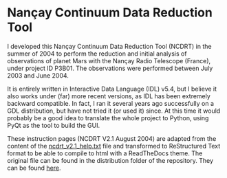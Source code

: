# Nançay Continuum Data Reduction Tool

I developed this Nançay Continuum Data Reduction Tool (NCDRT) in the summer of 2004 to perform the reduction and initial analysis of observations of planet Mars with the Nançay Radio Telescope (France), under project ID P3B01. The observations were performed between July 2003 and June 2004.

It is entirely written in Interactive Data Language (IDL) v5.4, but I believe it also works under (far) more recent versions, as IDL has been extremely backward compatible. In fact, I ran it several years ago successfully on a GDL distribution, but have not tried it (or used it) since. At this time it would probably be a good idea to translate the whole project to Python, using PyQt as the tool to build the GUI.

These instruction pages (NCDRT V2.1 August 2004) are adapted from the content of the [ncdrt_v2.1_help.txt](https://github.com/PleaseStateTheNatureOfYourInquiry/NancayContinuumDataReductionTool/blob/main/distribution/ncdrt_v2.1_help.txt) file and transformed to ReStructured Text format to be able to compile to html with a ReadTheDocs theme. The original file can be found in the distribution folder of the repository. They can be found [here](https://nancay-continuum-data-reduction-tool.readthedocs.io/en/latest/).

